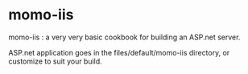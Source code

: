 # momo-iis

momo-iis : a very very basic cookbook for building an ASP.net server.

ASP.net application goes in the files/default/momo-iis directory, or
customize to suit your build.

